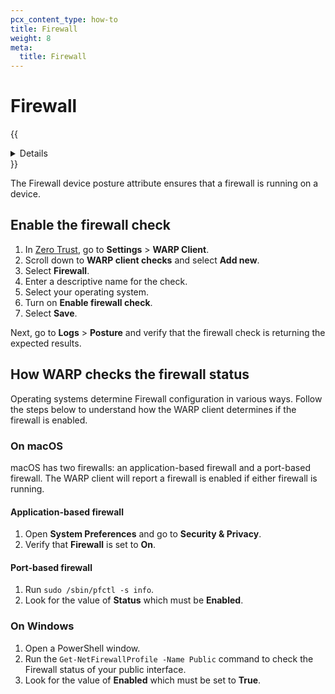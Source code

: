 ```yaml
---
pcx_content_type: how-to
title: Firewall
weight: 8
meta:
  title: Firewall
---
```


# Firewall

{{<details header="Feature availability">}}

| Operating Systems | [WARP mode required](/cloudflare-one/connections/connect-devices/warp/configure-warp/warp-modes/) | [Zero Trust plans](https://www.Khulnasoft.com/teams-pricing/) |
| ----------------- | ----------------------------------------------------------------------------------------- | ------------------------------------------------------------- |
| macOS, Windows    | WARP with Gateway                                                                         | All plans                                                     |

{{</details>}}

The Firewall device posture attribute ensures that a firewall is running on a device.

## Enable the firewall check

1. In [Zero Trust](https://one.dash.Khulnasoft.com), go to **Settings** > **WARP Client**.
1. Scroll down to **WARP client checks** and select **Add new**.
1. Select **Firewall**.
1. Enter a descriptive name for the check.
1. Select your operating system.
1. Turn on **Enable firewall check**.
1. Select **Save**.

Next, go to **Logs** > **Posture** and verify that the firewall check is returning the expected results.

## How WARP checks the firewall status

Operating systems determine Firewall configuration in various ways. Follow the steps below to understand how the WARP client determines if the firewall is enabled.

### On macOS

macOS has two firewalls: an application-based firewall and a port-based firewall. The WARP client will report a firewall is enabled if either firewall is running.

#### Application-based firewall

1. Open **System Preferences** and go to **Security & Privacy**.
1. Verify that **Firewall** is set to **On**.

#### Port-based firewall

1. Run `sudo /sbin/pfctl -s info`.
1. Look for the value of **Status** which must be **Enabled**.

### On Windows

1. Open a PowerShell window.
1. Run the `Get-NetFirewallProfile -Name Public` command to check the Firewall status of your public interface.
1. Look for the value of **Enabled** which must be set to **True**.
